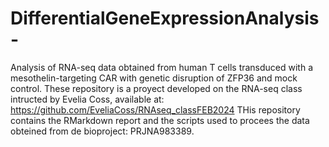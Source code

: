 # DifferentialGeneExpressionAnalysis-
Analysis of RNA-seq data obtained from human T cells transduced with a mesothelin-targeting CAR with genetic disruption of ZFP36 and mock control. These repository is a proyect developed on the RNA-seq class intructed by Evelia Coss, available at: https://github.com/EveliaCoss/RNAseq_classFEB2024 
THis repository contains the RMarkdown report and the scripts used to procees the data obteined from de bioproject: PRJNA983389. 
